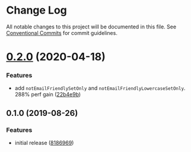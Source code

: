 # Change Log

All notable changes to this project will be documented in this file.
See [Conventional Commits](https://conventionalcommits.org) for commit guidelines.

# [0.2.0](https://gitlab.com/codsen/codsen/compare/html-entities-not-email-friendly@0.1.15...html-entities-not-email-friendly@0.2.0) (2020-04-18)


### Features

* add `notEmailFriendlySetOnly` and `notEmailFriendlyLowercaseSetOnly`. 288% perf gain ([22b4e9b](https://gitlab.com/codsen/codsen/commit/22b4e9b5dbe02a27c513f0a02d52fe54c496c0a0))





## 0.1.0 (2019-08-26)

### Features

- initial release ([8186969](https://gitlab.com/codsen/codsen/commit/8186969))
